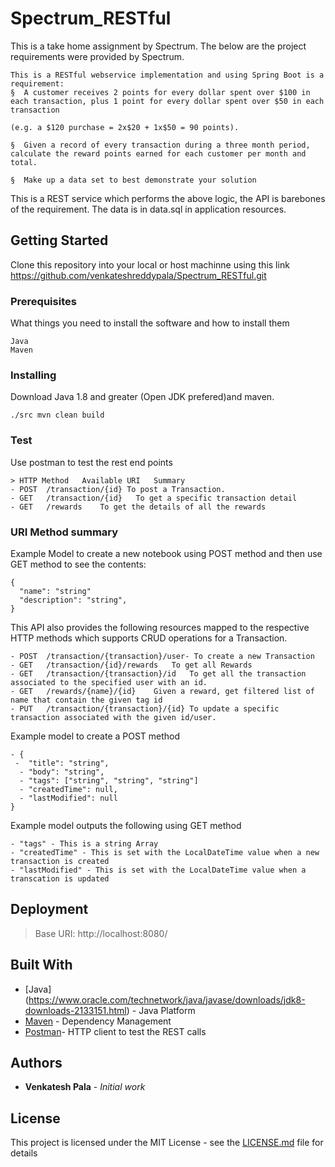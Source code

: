 # Spectrum_RESTful

This is a take home assignment by Spectrum. The below are the project requirements were provided by Spectrum. 
```
This is a RESTful webservice implementation and using Spring Boot is a requirement:
§  A customer receives 2 points for every dollar spent over $100 in each transaction, plus 1 point for every dollar spent over $50 in each transaction

(e.g. a $120 purchase = 2x$20 + 1x$50 = 90 points).

§  Given a record of every transaction during a three month period, calculate the reward points earned for each customer per month and total.

§  Make up a data set to best demonstrate your solution
```

This is a REST service which performs the above logic, the API is barebones of the requirement. The data is in data.sql in application resources.

## Getting Started

Clone this repository into your local or host machinne using this link https://github.com/venkateshreddypala/Spectrum_RESTful.git

### Prerequisites

What things you need to install the software and how to install them

```
Java
Maven
```

### Installing

 Download Java 1.8 and greater (Open JDK prefered)and maven.

```
./src mvn clean build
```

### Test
Use postman to test the rest end points

```
> HTTP Method	Available URI	Summary
- POST	/transaction/{id} To post a Transaction.
- GET	/transaction/{id}	To get a specific transaction detail
- GET	/rewards	To get the details of all the rewards
```

### URI Method summary

Example Model to create a new notebook using POST method and then use GET method to see the contents:

```
{
  "name": "string"
  "description": "string",
}
```
This API also provides the following resources mapped to the respective HTTP methods which supports CRUD operations for a Transaction.
```
- POST	/transaction/{transaction}/user- To create a new Transaction
- GET	/transaction/{id}/rewards	To get all Rewards
- GET	/transaction/{transaction}/id	To get all the transaction associated to the specified user with an id.
- GET	/rewards/{name}/{id}	Given a reward, get filtered list of name that contain the given tag id
- PUT	/transaction/{transaction}/{id}	To update a specific transaction associated with the given id/user.
```

Example model to create a POST method  
```
- {
 -  "title": "string",
  - "body": "string",
  - "tags": ["string", "string", "string"]
  - "createdTime": null,
  - "lastModified": null
}

```
Example model outputs the following using GET method
```
- "tags" - This is a string Array
- "createdTime" - This is set with the LocalDateTime value when a new transaction is created
- "lastModified" - This is set with the LocalDateTime value when a transcation is updated

```

## Deployment

> Base URI: http://localhost:8080/

## Built With
* [Java] (https://www.oracle.com/technetwork/java/javase/downloads/jdk8-downloads-2133151.html) - Java Platform
* [Maven](https://maven.apache.org/) - Dependency Management
* [Postman](https://www.getpostman.com/)- HTTP client to test the REST calls


## Authors

* **Venkatesh Pala** - *Initial work* 


## License

This project is licensed under the MIT License - see the [LICENSE.md](LICENSE.md) file for details

